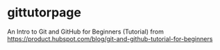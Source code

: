 # gittutorpage
An Intro to Git and GitHub for Beginners (Tutorial) from https://product.hubspot.com/blog/git-and-github-tutorial-for-beginners
